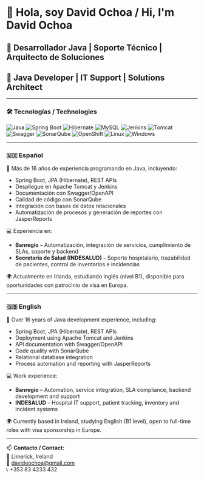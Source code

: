 # 👋 Hola, soy David Ochoa / Hi, I'm David Ochoa

## 💼 Desarrollador Java | Soporte Técnico | Arquitecto de Soluciones  
## 💼 Java Developer | IT Support | Solutions Architect

---

### 🛠️ Tecnologías / Technologies

![Java](https://img.shields.io/badge/Java-ED8B00?style=for-the-badge&logo=java&logoColor=white)
![Spring Boot](https://img.shields.io/badge/Spring%20Boot-6DB33F?style=for-the-badge&logo=spring-boot&logoColor=white)
![Hibernate](https://img.shields.io/badge/Hibernate-59666C?style=for-the-badge&logo=hibernate&logoColor=white)
![MySQL](https://img.shields.io/badge/MySQL-00758F?style=for-the-badge&logo=mysql&logoColor=white)
![Jenkins](https://img.shields.io/badge/Jenkins-D24939?style=for-the-badge&logo=jenkins&logoColor=white)
![Tomcat](https://img.shields.io/badge/Apache%20Tomcat-F8DC75?style=for-the-badge&logo=apache-tomcat&logoColor=black)
![Swagger](https://img.shields.io/badge/Swagger-85EA2D?style=for-the-badge&logo=swagger&logoColor=black)
![SonarQube](https://img.shields.io/badge/SonarQube-4E9BCD?style=for-the-badge&logo=sonarqube&logoColor=white)
![OpenShift](https://img.shields.io/badge/OpenShift-EE0000?style=for-the-badge&logo=Red-Hat-OpenShift&logoColor=white)
![Linux](https://img.shields.io/badge/Linux-FCC624?style=for-the-badge&logo=linux&logoColor=black)
![Windows](https://img.shields.io/badge/Windows-0078D6?style=for-the-badge&logo=windows&logoColor=white)

---

### 🇲🇽 Español

🎯 Más de 16 años de experiencia programando en Java, incluyendo:
- Spring Boot, JPA (Hibernate), REST APIs
- Despliegue en Apache Tomcat y Jenkins
- Documentación con Swagger/OpenAPI
- Calidad de código con SonarQube
- Integración con bases de datos relacionales
- Automatización de procesos y generación de reportes con JasperReports

💻 Experiencia en:
- **Banregio** – Automatización, integración de servicios, cumplimiento de SLAs, soporte y backend
- **Secretaría de Salud (INDESALUD)** – Soporte hospitalario, trazabilidad de pacientes, control de inventarios e incidencias

🌍 Actualmente en Irlanda, estudiando inglés (nivel B1), disponible para oportunidades con patrocinio de visa en Europa.

---

### 🇬🇧 English

🎯 Over 16 years of Java development experience, including:
- Spring Boot, JPA (Hibernate), REST APIs
- Deployment using Apache Tomcat and Jenkins
- API documentation with Swagger/OpenAPI
- Code quality with SonarQube
- Relational database integration
- Process automation and reporting with JasperReports

💻 Work experience:
- **Banregio** – Automation, service integration, SLA compliance, backend development and support
- **INDESALUD** – Hospital IT support, patient tracking, inventory and incident systems

🌍 Currently based in Ireland, studying English (B1 level), open to full-time roles with visa sponsorship in Europe.

---

📫 **Contacto / Contact:**  
📍 Limerick, Ireland  
📧 [davideochoa@gmail.com](mailto:davideochoa@gmail.com)  
📞 +353 83 4233 432
